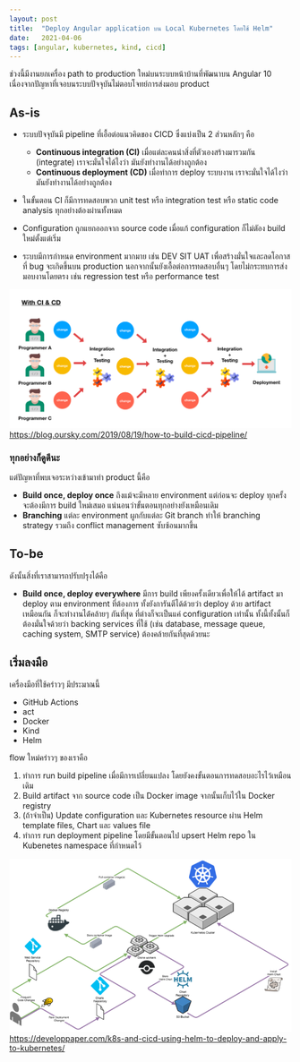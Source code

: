 ```yaml
---
layout: post
title:  "Deploy Angular application บน Local Kubernetes โดยใช้ Helm"
date:   2021-04-06
tags: [angular, kubernetes, kind, cicd]
---
```


ช่วงนี้มีงานยกเครื่อง path to production ใหม่บนระบบหน้าบ้านที่พัฒนาบน Angular 10 เนื่องจากปัญหาที่เจอบนระบบปัจจุบันไม่ตอบโจทย์การส่งมอบ product  

## As-is
- ระบบปัจจุบันมี pipeline ที่เอื้อต่อแนวคิดของ CICD ซึ่งแบ่งเป็น 2 ส่วนหลักๆ คือ
  - **Continuous integration (CI)** เมื่อแต่ละคนนำสิ่งที่ตัวเองสร้างมารวมกัน (integrate) เราจะมั่นใจได้ไงว่า มันยังทำงานได้อย่างถูกต้อง
  - **Continuous deployment (CD)** เมื่อทำการ deploy ระบบงาน เราจะมั่นใจได้ไงว่ามันยังทำงานได้อย่างถูกต้อง

- ในขั้นตอน CI ก็มีการทดสอบพวก unit test หรือ integration test หรือ static code analysis ทุกอย่างต้องผ่านทั้งหมด 

- Configuration ถูกแยกออกจาก source code เมื่อแก้ configuration ก็ไม่ตัอง build ใหม่ตั้งแต่เริ่ม
  
- ระบบมีการกำหนด environment มากมาย เช่น DEV SIT UAT เพื่อสร้างมั่นใจและลดโอกาสที่ bug จะเกิดขึ้นบน production นอกจากนั้นยังเอื้อต่อการทดสอบอื่นๆ โดยไม่กระทบการส่งมอบงานโดยตรง เช่น regression test หรือ performance test

![Traditional CICD pipeline](/assets/2021-04-08-traditional-cicd-pipeline.png)
<https://blog.oursky.com/2019/08/19/how-to-build-cicd-pipeline/>
  
### ทุกอย่างก็ดูดีนะ
แต่ปัญหาที่พบเจอระหว่างเข้ามาทำ product นี้คือ
- **Build once, deploy once** ถึงแม้จะมีหลาย environment แต่ก่อนจะ deploy ทุกครั้งจะต้องมีการ build ใหม่เสมอ แน่นอนว่าขั้นตอนทุกอย่างยังเหมือนเดิม
- **Branching** แต่ละ environment ผูกกับแต่ละ Git branch ทำให้ branching strategy รวมถึง conflict management ซับซ้อนมากขึ้น

## To-be
ดังนั้นสิ่งที่เราสามารถปรับปรุงได้คือ
- **Build once, deploy everywhere** มีการ build เพียงครั้งเดียวเพื่อให้ได้ artifact มา deploy ตาม environment ที่ต้องการ ทั้งยังการันตีได้ด้วยว่า deploy ด้วย artifact เหมือนกัน ก็จะทำงานได่้คล้ายๆ กันที่สุด ที่ต่างก็จะเป็นแค่ configuration เท่านั้น ทั้งนี้ทั้งนั้นก็ต้องมั่นใจด้วยว่า backing services ที่ใช้ (เช่น database, message queue, caching system, SMTP service) ต้องคล้ายกันที่สุดด้วยนะ

## เริ่มลงมือ
เครื่องมือที่ใช้คร่าวๆ มีประมาณนี้
- GitHub Actions
- act
- Docker
- Kind
- Helm

flow ใหม่คร่าวๆ ของเราคือ
1. ทำการ run build pipeline เมื่อมีการเปลี่ยนแปลง โดยยังคงขั้นตอนการทดสอบอะไรไว้เหมือนเดิม
2. Build artifact จาก source code เป็น Docker image จากนั้นเก็บไว้ใน Docker registry
3. (ถ้าจำเป็น) Update configuration และ Kubernetes resource ผ่าน Helm template files, Chart และ values file
4. ทำการ run deployment pipeline โดยมีขั้นตอนไป upsert Helm repo ใน Kubenetes namespace ที่กำหนดไว้

![K8S CICD pipeline](/assets/2021-04-08-k8s-cicd-pipeline.png)
<https://developpaper.com/k8s-and-cicd-using-helm-to-deploy-and-apply-to-kubernetes/>




